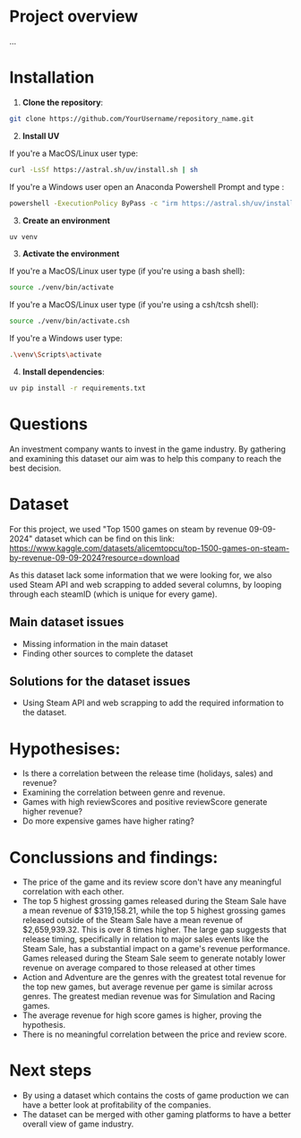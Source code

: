 # Project overview
...

# Installation

1. **Clone the repository**:

```bash
git clone https://github.com/YourUsername/repository_name.git
```

2. **Install UV**

If you're a MacOS/Linux user type:

```bash
curl -LsSf https://astral.sh/uv/install.sh | sh
```

If you're a Windows user open an Anaconda Powershell Prompt and type :

```bash
powershell -ExecutionPolicy ByPass -c "irm https://astral.sh/uv/install.ps1 | iex"
```

3. **Create an environment**

```bash
uv venv 
```

3. **Activate the environment**

If you're a MacOS/Linux user type (if you're using a bash shell):

```bash
source ./venv/bin/activate
```

If you're a MacOS/Linux user type (if you're using a csh/tcsh shell):

```bash
source ./venv/bin/activate.csh
```

If you're a Windows user type:

```bash
.\venv\Scripts\activate
```

4. **Install dependencies**:

```bash
uv pip install -r requirements.txt
```

# Questions 
An investment company wants to invest in the game industry. By gathering and examining this dataset our aim was to help this company to reach the best decision. 

# Dataset 
For this project, we used "Top 1500 games on steam by revenue 09-09-2024" dataset which can be find on this link: https://www.kaggle.com/datasets/alicemtopcu/top-1500-games-on-steam-by-revenue-09-09-2024?resource=download

As this dataset lack some information that we were looking for, we also used Steam API and web scrapping to added several columns, by looping through each steamID (which is unique for every game).

## Main dataset issues

- Missing information in the main dataset
- Finding other sources to complete the dataset

## Solutions for the dataset issues
- Using Steam API and web scrapping to add the required information to the dataset.

# Hypothesises:
- Is there a correlation between the release time (holidays, sales) and revenue?
- Examining the correlation between genre and revenue.
- Games with high reviewScores and positive reviewScore generate higher revenue?
- Do more expensive games have higher rating?

# Conclussions and findings:
- The price of the game and its review score don't have any meaningful correlation with each other.
- The top 5 highest grossing games released during the Steam Sale have a mean revenue of $319,158.21, while the top 5 highest grossing games released outside of the Steam Sale have a mean revenue of $2,659,939.32. This is over 8 times higher. The large gap suggests that release timing, specifically in relation to major sales events like the Steam Sale, has a substantial impact on a game's revenue performance. Games released during the Steam Sale seem to generate notably lower revenue on average compared to those released at other times
- Action and Adventure are the genres with the greatest total revenue for the top new games, but average revenue per game is similar across genres. The greatest median revenue was for Simulation and Racing games.  
- The average revenue for high score games is higher, proving the hypothesis.
- There is no meaningful correlation between the price and review score.

# Next steps
- By using a dataset which contains the costs of game production we can have a better look at profitability of the companies.
- The dataset can be merged with other gaming platforms to have a better overall view of game industry.
